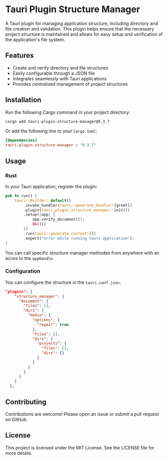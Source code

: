 # Tauri Plugin Structure Manager

A Tauri plugin for managing application structure, including directory and file creation and validation. This plugin helps ensure that the necessary project structure is maintained and allows for easy setup and verification of the application's file system.

## Features

- Create and verify directory and file structures
- Easily configurable through a JSON file
- Integrates seamlessly with Tauri applications
- Provides centralized management of project structures

## Installation

Run the following Cargo command in your project directory:

```bash
cargo add tauri-plugin-structure-manager@0.3.7
```

Or add the following line to your `Cargo.toml`:

```toml
[dependencies]
tauri-plugin-structure-manager = "0.3.7"
```

## Usage

### Rust

In your Tauri application, register the plugin:

```rust
pub fn run() {
    tauri::Builder::default()
        .invoke_handler(tauri::generate_handler![greet])
        .plugin(tauri_plugin_structure_manager::init())
        .setup(|app| {
            app.verify_document()?;
            Ok(())
        })
        .run(tauri::generate_context!())
        .expect("error while running tauri application");
}
```

You can call specific structure manager methodes from anywhere with an acces to the `appHandle`.

### Configuration

You can configure the structure in the `tauri.conf.json`.

```json
"plugins": {
    "structure_manager": {
      "document": {
        "files": [],
        "dirs": {
          "Hubio": {
            "options": {
              "repair": true
            },
            "files": [],
            "dirs": {
              "projects": {
                "files": [],
                "dirs": {}
              }
            }
          }
        }
      }
    }
  },
```

## Contributing

Contributions are welcome! Please open an issue or submit a pull request on GitHub.

## License

This project is licensed under the MIT License. See the LICENSE file for more details.

